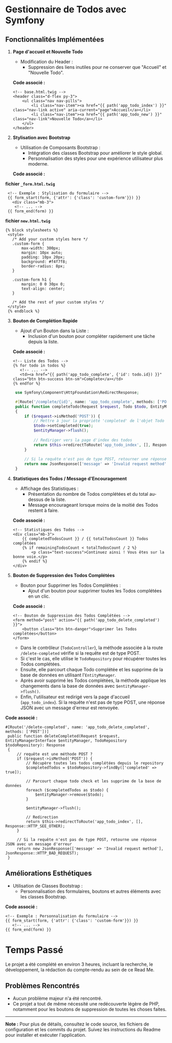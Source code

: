 # Gestionnaire de Todos avec Symfony

## Fonctionnalités Implémentées

1. **Page d'accueil et Nouvelle Todo**

   - Modification du Header :
     - Suppression des liens inutiles pour ne conserver que "Accueil" et "Nouvelle Todo".

   **Code associé :**

   ~~~twig
   <!-- base.html.twig -->
   <header class="d-flex py-3">
       <ul class="nav nav-pills">
           <li class="nav-item"><a href="{{ path('app_todo_index') }}" class="nav-link active" aria-current="page">Accueil</a></li>
           <li class="nav-item"><a href="{{ path('app_todo_new') }}" class="nav-link">Nouvelle Todo</a></li>
       </ul>
   </header>
   ~~~

2. **Stylisation avec Bootstrap**

   - Utilisation de Composants Bootstrap :
     - Intégration des classes Bootstrap pour améliorer le style global.
     - Personnalisation des styles pour une expérience utilisateur plus moderne.

   **Code associé :**

**fichier `_form.html.twig`**
  ~~~twig 
   <!-- Exemple : Stylisation du formulaire -->
   {{ form_start(form, {'attr': {'class': 'custom-form'}}) }}
     <div class="mb-3">
      <!-- ... -->
   {{ form_end(form) }}
  ~~~

**fichier `new.html.twig`**
   ~~~twig 
   {% block stylesheets %}
    <style>
      /* Add your custom styles here */
      .custom-form {
          max-width: 300px;
          margin: 10px auto;
          padding: 10px 20px;
          background: #f4f7f8;
          border-radius: 8px;
      }
  
      .custom-form h1 {
          margin: 0 0 30px 0;
          text-align: center;
      }

      /* Add the rest of your custom styles */
    </style>
    {% endblock %}
   ~~~

3. **Bouton de Complétion Rapide**

   - Ajout d'un Bouton dans la Liste :
     - Inclusion d'un bouton pour compléter rapidement une tâche depuis la liste.

   **Code associé :**

   ```twig
   <!-- Liste des Todos -->
   {% for todo in todos %}
      <!-- ... -->
      <td><a href="{{ path('app_todo_complete', {'id': todo.id}) }}" class="btn btn-success btn-sm">Complete</a></td>
   {% endfor %}
   ```
   ```php
    use Symfony\Component\HttpFoundation\RedirectResponse;
   
    #[Route('/complete/{id}', name: 'app_todo_complete', methods: ['POST'])]
    public function completeTodo(Request $request, Todo $todo, EntityManagerInterface $entityManager): RedirectResponse
    {
        if ($request->isMethod('POST')) {
            // Mettre à jour la propriété 'completed' de l'objet Todo
            $todo->setCompleted(true);
            $entityManager->flush();
    
            // Rediriger vers la page d'index des todos
            return $this->redirectToRoute('app_todo_index', [], Response::HTTP_SEE_OTHER);
        }
    
        // Si la requête n'est pas de type POST, retourner une réponse JSON avec un message d'erreur
        return new JsonResponse(['message' => 'Invalid request method'], JsonResponse::HTTP_BAD_REQUEST);
    }
   ```

4. **Statistiques des Todos / Message d'Encouragement**

   - Affichage des Statistiques :
     - Présentation du nombre de Todos complétées et du total au-dessus de la liste.
     - Message encourageant lorsque moins de la moitié des Todos restent à faire.

   **Code associé :**

   ~~~twig
   <!-- Statistiques des Todos -->
   <div class="mb-3">
       {{ completedTodosCount }} / {{ totalTodosCount }} Todos complétées
       {% if remainingTodosCount < totalTodosCount / 2 %}
           <p class="text-success">Continuez ainsi ! Vous êtes sur la bonne voie.</p>
       {% endif %}
   </div>
   ~~~

5. **Bouton de Suppression des Todos Complétées**

   - Bouton pour Supprimer les Todos Complétées :
     - Ajout d'un bouton pour supprimer toutes les Todos complétées en un clic.

   **Code associé :**

   ~~~twig
   <!-- Bouton de Suppression des Todos Complétées -->
   <form method="post" action="{{ path('app_todo_delete_completed') }}">
       <button class="btn btn-danger">Supprimer les Todos complétées</button>
   </form>
   ~~~

   - Dans le contrôleur (`TodoController`), la méthode associée à la route `/delete-completed` vérifie si la requête est de type POST.
   - Si c'est le cas, elle utilise le `TodoRepository` pour récupérer toutes les Todos complétées.
   - Ensuite, elle parcourt chaque Todo complétée et les supprime de la base de données en utilisant l'`EntityManager`.
   - Après avoir supprimé les Todos complétées, la méthode applique les changements dans la base de données avec `$entityManager->flush()`.
   - Enfin, l'utilisateur est redirigé vers la page d'accueil (`app_todo_index`). Si la requête n'est pas de type POST, une réponse JSON avec un message d'erreur est renvoyée.

  **Code associé :**

   ~~~twig
   #[Route('/delete-completed', name: 'app_todo_delete_completed', methods: ['POST'])]
    public function deleteCompleted(Request $request, EntityManagerInterface $entityManager, TodoRepository $todoRepository): Response
    {
        // requête est une méthode POST ?
        if ($request->isMethod('POST')) {
            // Récupère toutes les todos complétées depuis le repository
            $completedTodos = $todoRepository->findBy(['completed' => true]);
    
            // Parcourt chaque todo check et les supprime de la base de données
            foreach ($completedTodos as $todo) {
                $entityManager->remove($todo);
            }
    
            $entityManager->flush();
    
            // Redirection
            return $this->redirectToRoute('app_todo_index', [], Response::HTTP_SEE_OTHER);
        }
    
        // Si la requête n'est pas de type POST, retourne une réponse JSON avec un message d'erreur
        return new JsonResponse(['message' => 'Invalid request method'], JsonResponse::HTTP_BAD_REQUEST);
    }
   ~~~

## Améliorations Esthétiques

   - Utilisation de Classes Bootstrap :
     - Personnalisation des formulaires, boutons et autres éléments avec les classes Bootstrap.

   **Code associé :**

   ~~~twig
   <!-- Exemple : Personnalisation du formulaire -->
   {{ form_start(form, {'attr': {'class': 'custom-form'}}) }}
      <!-- ... -->
   {{ form_end(form) }}
   ~~~

# Temps Passé

Le projet a été complété en environ 3 heures, incluant la recherche, le développement, la rédaction du compte-rendu au sein de ce Read Me.

## Problèmes Rencontrés

   - Aucun problème majeur n'a été rencontré.
   - Ce projet a tout de même nécessité une redécouverte légère de PHP, notamment pour les boutons de suppression de toutes les choses faites.

---

**Note :** Pour plus de détails, consultez le code source, les fichiers de configuration et les commits du projet. Suivez les instructions du Readme pour installer et exécuter l'application.
